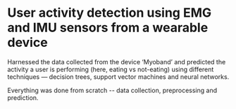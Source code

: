 # User activity detection using EMG and IMU sensors from a wearable device

Harnessed the data collected from the device ‘Myoband’ and predicted the activity a user is performing (here, eating vs not-eating) using different techniques — decision trees, support vector machines and neural networks.

Everything was done from scratch -- data collection, preprocessing and prediction.
